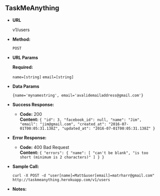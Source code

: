 **TaskMeAnything**
----

* **URL**

  v1/users

* **Method:**

  `POST`

*  **URL Params**

   **Required:**

   `name=[string]`
   `email=[string]`

* **Data Params**

  `{name='mynamestring', email='avalidemailaddress@gmail.com'}`

* **Success Response:**

  * **Code:** 200 <br />
    **Content:** `{
  "id": 3,
  "facebook_id": null,
  "name": "Jim",
  "email": "jim@gmail.com",
  "created_at": "2016-07-01T00:05:31.138Z",
  "updated_at": "2016-07-01T00:05:31.138Z"
}`

* **Error Response:**

  * **Code:** 400 Bad Request <br />
    **Content:** `{
  "errors": {
    "name": [
      "can't be blank",
      "is too short (minimum is 2 characters)"
    ]
  }
}`

* **Sample Call:**

  `curl -X POST -d "user[name]=Matt&user[email]=matrharr@gmail.com" http://taskmeanything.herokuapp.com/v1/users`

* **Notes:**


